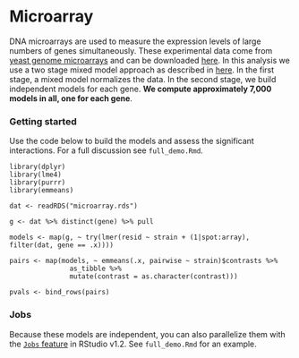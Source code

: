 # Microarray

DNA microarrays are used to measure the expression levels of large numbers of genes simultaneously. These experimental data come from [yeast genome microarrays](https://www.pnas.org/content/pnas/97/7/3364.full.pdf) and can be downloaded [here](http://genome-www.stanford.edu/swisnf/). In this analysis we use a two stage mixed model approach as described in [here](https://pdfs.semanticscholar.org/608a/4dc9f2464942030cb860a84ddcb215691188.pdf?_ga=2.38984291.1957266298.1552698540-1237907384.1552698540). In the first stage, a mixed model normalizes the data. In the second stage, we build independent models for each gene. **We compute approximately 7,000 models in all, one for each gene**.

### Getting started

Use the code below to build the models and assess the significant interactions. For a full discussion see `full_demo.Rmd`.

```{r}
library(dplyr)
library(lme4)
library(purrr)
library(emmeans)

dat <- readRDS("microarray.rds")

g <- dat %>% distinct(gene) %>% pull

models <- map(g, ~ try(lmer(resid ~ strain + (1|spot:array), filter(dat, gene == .x))))

pairs <- map(models, ~ emmeans(.x, pairwise ~ strain)$contrasts %>%
               as_tibble %>%
               mutate(contrast = as.character(contrast)))

pvals <- bind_rows(pairs)
```

### Jobs

Because these models are independent, you can also parallelize them with the [`Jobs` feature](https://blog.rstudio.com/2019/03/14/rstudio-1-2-jobs/) in RStudio v1.2. See `full_demo.Rmd` for an example.